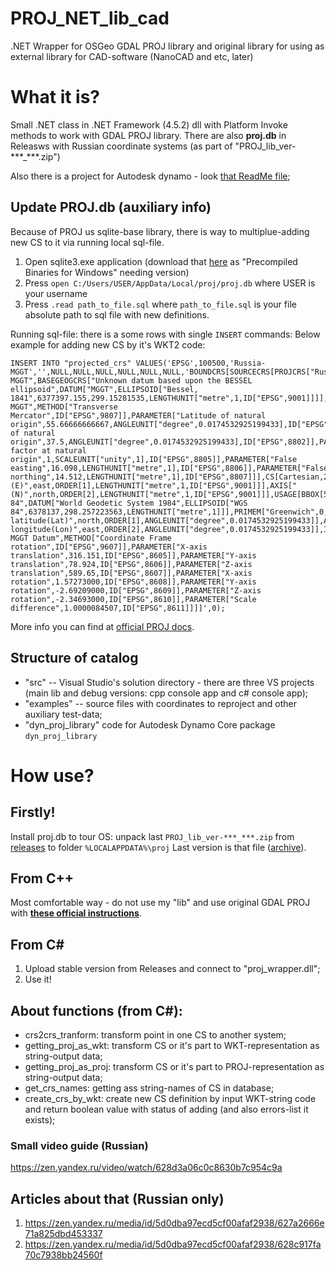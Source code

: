 # PROJ_NET_lib_cad
.NET Wrapper for OSGeo GDAL PROJ library and original library for using as external library for CAD-software (NanoCAD and etc, later)
# What it is?
Small .NET class in .NET Framework (4.5.2) dll with Platform Invoke methods to work with GDAL PROJ library.  There are also **proj.db** in Releasws with Russian coordinate systems (as part of "PROJ_lib_ver-\*\*\*_\*\*\*.zip")

Also there is a project for Autodesk dynamo - look [that ReadMe file](dyn_ReadMe.md);
## Update PROJ.db (auxiliary info)

Because of PROJ us sqlite-base library, there is way to multiplue-adding new CS to it via running local sql-file.
1. Open sqlite3.exe application (download that [here](https://www.sqlite.org/download.html) as "Precompiled Binaries for Windows" needing version)
2. Press ```open C:/Users/USER/AppData/Local/proj/proj.db``` where USER is your username
3. Press ```.read path_to_file.sql``` where ```path_to_file.sql``` is your file absolute path to sql file with new definitions.

Running sql-file: there is a some rows with single ```INSERT``` commands:
Below example for adding new CS by it's WKT2 code:
```
INSERT INTO "projected_crs" VALUES('EPSG',100500,'Russia-MGGT','',NULL,NULL,NULL,NULL,NULL,NULL,'BOUNDCRS[SOURCECRS[PROJCRS["Russia-MGGT",BASEGEOGCRS["Unknown datum based upon the BESSEL ellipsoid",DATUM["MGGT",ELLIPSOID["Bessel, 1841",6377397.155,299.15281535,LENGTHUNIT["metre",1,ID["EPSG",9001]]]],PRIMEM["Greenwich",0,ANGLEUNIT["degree",0.0174532925199433],ID["EPSG",8901]]],CONVERSION["Russia-MGGT",METHOD["Transverse Mercator",ID["EPSG",9807]],PARAMETER["Latitude of natural origin",55.66666666667,ANGLEUNIT["degree",0.0174532925199433],ID["EPSG",8801]],PARAMETER["Longitude of natural origin",37.5,ANGLEUNIT["degree",0.0174532925199433],ID["EPSG",8802]],PARAMETER["Scale factor at natural origin",1,SCALEUNIT["unity",1],ID["EPSG",8805]],PARAMETER["False easting",16.098,LENGTHUNIT["metre",1],ID["EPSG",8806]],PARAMETER["False northing",14.512,LENGTHUNIT["metre",1],ID["EPSG",8807]]],CS[Cartesian,2],AXIS["(E)",east,ORDER[1],LENGTHUNIT["metre",1,ID["EPSG",9001]]],AXIS["(N)",north,ORDER[2],LENGTHUNIT["metre",1,ID["EPSG",9001]]],USAGE[BBOX[54,34,58,41]]]],TARGETCRS[GEOGCRS["WGS 84",DATUM["World Geodetic System 1984",ELLIPSOID["WGS 84",6378137,298.257223563,LENGTHUNIT["metre",1]]],PRIMEM["Greenwich",0,ANGLEUNIT["degree",0.0174532925199433]],CS[ellipsoidal,2],AXIS["geodetic latitude(Lat)",north,ORDER[1],ANGLEUNIT["degree",0.0174532925199433]],AXIS["geodetic longitude(Lon)",east,ORDER[2],ANGLEUNIT["degree",0.0174532925199433]],ID["EPSG",4326]]],ABRIDGEDTRANSFORMATION["Moscow MGGT Datum",METHOD["Coordinate Frame rotation",ID["EPSG",9607]],PARAMETER["X-axis translation",316.151,ID["EPSG",8605]],PARAMETER["Y-axis translation",78.924,ID["EPSG",8606]],PARAMETER["Z-axis translation",589.65,ID["EPSG",8607]],PARAMETER["X-axis rotation",1.57273000,ID["EPSG",8608]],PARAMETER["Y-axis rotation",-2.69209000,ID["EPSG",8609]],PARAMETER["Z-axis rotation",-2.34693000,ID["EPSG",8610]],PARAMETER["Scale difference",1.0000084507,ID["EPSG",8611]]]]',0);
```
More info you can find at [official PROJ docs](https://proj.org/resource_files.html).

## Structure of catalog
- "src" -- Visual Studio's solution directory - there are three VS projects (main lib and debug versions: cpp console app and c# console app);
- "examples" -- source files with coordinates to reproject and other auxiliary test-data;
- "dyn_proj_library" code for Autodesk Dynamo Core package ```dyn_proj_library```
# How use?
## Firstly!
Install proj.db to tour OS: unpack last ```PROJ_lib_ver-***_***.zip``` from [releases](https://github.com/GeorgGrebenyuk/PROJ_NET_lib_cad/releases) to folder ```%LOCALAPPDATA%\proj```
Last version is that file ([archive](https://github.com/GeorgGrebenyuk/PROJ_NET_lib_cad/releases/download/v1.1.0/PROJ_lib_ver-7.2.1_1.1.0.zip)).
## From C++
Most comfortable way - do not use my "lib" and use original GDAL PROJ with [**these official instructions**](https://proj.org/development/quickstart.html).
## From C#
1. Upload stable version from Releases and connect to "proj_wrapper.dll";
2. Use it!

## About functions (from C#):
- crs2crs_tranform: transform point in one CS to another system;
- getting_proj_as_wkt: transform CS or it's part to WKT-representation as string-output data;
- getting_proj_as_proj: transform CS or it's part to PROJ-representation as string-output data;
- get_crs_names: getting ass string-names of CS in  database;
- create_crs_by_wkt: create new CS definition by input WKT-string code and return boolean value with status of adding (and also errors-list it exists);


### Small video guide (Russian)
https://zen.yandex.ru/video/watch/628d3a06c0c8630b7c954c9a

## Articles about that (Russian only)
1. https://zen.yandex.ru/media/id/5d0dba97ecd5cf00afaf2938/627a2666e71a825dbd453337
2. https://zen.yandex.ru/media/id/5d0dba97ecd5cf00afaf2938/628c917fa70c7938bb24560f

